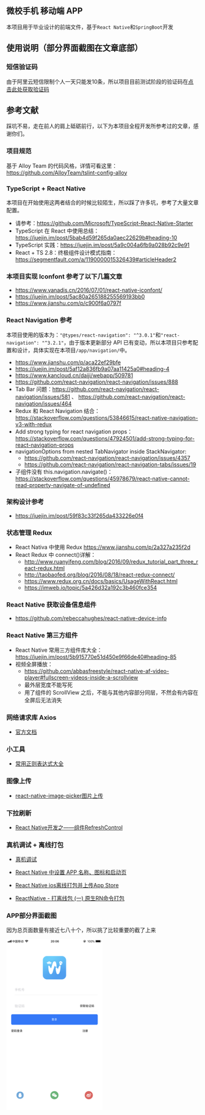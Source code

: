 ## 微校手机 移动端 APP

本项目用于毕业设计的前端文件，基于`React Native`和`SpringBoot`开发

## 使用说明（部分界面截图在文章底部）

### 短信验证码

由于阿里云短信限制个人一天只能发10条，所以项目目前测试阶段的验证码在[点击此处获取验证码](http://code.miaoroom.com)

## 参考文献

踩坑不易，走在前人的肩上砥砺前行，以下为本项目全程开发所参考过的文章，感谢你们。

### 项目规范

基于 Alloy Team 的代码风格，详情可看这里：https://github.com/AlloyTeam/tslint-config-alloy

### TypeScript + React Native

本项目在开始使用这两者结合的时候比较陌生，所以踩了许多坑，参考了大量文章配置。

- 请参考：https://github.com/Microsoft/TypeScript-React-Native-Starter
- TypeScript 在 React 中使用总结：https://juejin.im/post/5bab4d59f265da0aec22629b#heading-10
- TypeScript 实践：https://juejin.im/post/5a9c004a6fb9a028b92c9e91
- React + TS 2.8：终极组件设计模式指南：https://segmentfault.com/a/1190000015326439#articleHeader2

### 本项目实现 Iconfont 参考了以下几篇文章

- https://www.vanadis.cn/2016/07/01/react-native-iconfont/
- https://juejin.im/post/5ac80a265188255569193bb0
- https://www.jianshu.com/p/c900f6a0797f

### React Navigation 参考

本项目使用的版本为：`"@types/react-navigation": "^3.0.1"`和`"react-navigation": "^3.2.1"`，由于版本更新部分 API 已有变动，所以本项目只参考配置和设计，具体实现在本项目`/app/navigation/`中。

- https://www.jianshu.com/p/aca22ef29bfe
- https://juejin.im/post/5af12a836fb9a07aa11425a0#heading-4
- https://www.kancloud.cn/daiji/webapp/509781
- https://github.com/react-navigation/react-navigation/issues/888
- Tab Bar 问题：https://github.com/react-navigation/react-navigation/issues/581 、 https://github.com/react-navigation/react-navigation/issues/464
- Redux 和 React Navigation 结合： https://stackoverflow.com/questions/53846615/react-native-navigation-v3-with-redux
- Add strong typing for react navigation props： https://stackoverflow.com/questions/47924501/add-strong-typing-for-react-navigation-props
- navigationOptions from nested TabNavigator inside StackNavigator:
  - https://github.com/react-navigation/react-navigation/issues/4357
  - https://github.com/react-navigation/react-navigation-tabs/issues/19
- 子组件没有 this.navigation.navigate()：https://stackoverflow.com/questions/45978679/react-native-cannot-read-property-navigate-of-undefined

### 架构设计参考

- https://juejin.im/post/59f83c33f265da433226e0f4

### 状态管理 Redux

- React Nativa 中使用 Redux https://www.jianshu.com/p/2a327a235f2d
- React Redux 中 connect()详解：
  - http://www.ruanyifeng.com/blog/2016/09/redux_tutorial_part_three_react-redux.html
  - http://taobaofed.org/blog/2016/08/18/react-redux-connect/
  - https://www.redux.org.cn/docs/basics/UsageWithReact.html
  - https://imweb.io/topic/5a426d32a192c3b460fce354

### React Native 获取设备信息组件

- https://github.com/rebeccahughes/react-native-device-info

### React Native 第三方组件

- React Native 常用三方组件库大全：https://juejin.im/post/5b915770e51d450e9f66de40#heading-85
- 视频全屏播放：
  - https://github.com/abbasfreestyle/react-native-af-video-player#fullscreen-videos-inside-a-scrollview
  - 最外层宽度不能写死
  - 用了组件的 ScrollView 之后，不能与其他内容部分同层，不然会有内容在全屏后无法消失

### 网络请求库 Axios

- [官方文档](https://github.com/axios/axios)

### 小工具

- [常用正则表达式大全](https://www.html.cn/archives/7991)

### 图像上传

- [react-native-image-picker图片上传](https://www.jianshu.com/p/c2aecf93e1af)

### 下拉刷新

- [React Native开发之——组件RefreshControl](https://blog.csdn.net/calvin_zhou/article/details/79680056)

### 真机调试 + 离线打包

- [真机调试](https://github.com/facebook/react-native/issues/21480#issuecomment-428547909)

- [React Native 中设置 APP 名称、图标和启动页](https://www.jianshu.com/p/727c6057fc0a)

- [React Native ios离线打包并上传App Store](http://www.huangyuhong.com/2018/03/react-native-ios%E7%A6%BB%E7%BA%BF%E6%89%93%E5%8C%85/)

- [ReactNative - 打离线包 (一) 原生RN命令打包](https://www.jianshu.com/p/bb7c5f1d304e)

### APP部分界面截图

因为总页面数量有接近七八十个，所以挑了比较重要的截了上来

<img src="./app/image/screenshot/1.png" width="50%" height="50%">
